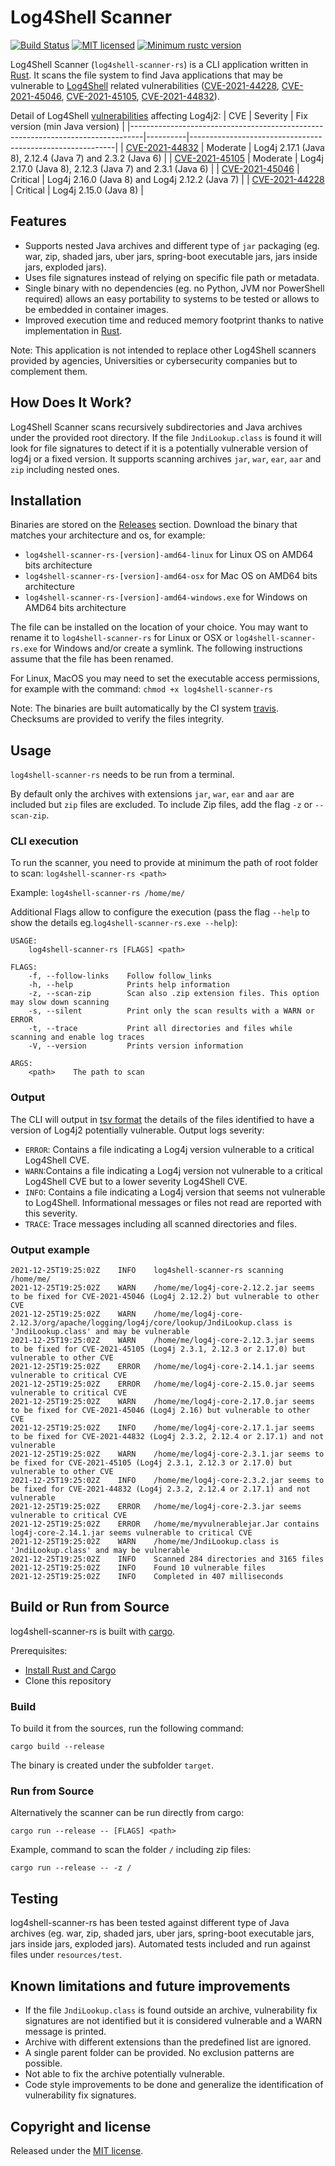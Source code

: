 # Log4Shell Scanner

[![Build Status](https://travis-ci.com/yannart/log4shell-scanner-rs.svg?branch=main)](https://travis-ci.com/yannart/log4shell-scanner-rs)
[![MIT licensed](https://img.shields.io/badge/license-MIT-blue.svg)](LICENSE)
[![Minimum rustc version](https://img.shields.io/badge/rustc-v1.57.0-lightgray.svg)](https://blog.rust-lang.org/2021/12/02/Rust-1.57.0.html)

Log4Shell Scanner (`log4shell-scanner-rs`) is a CLI application written in [Rust](https://www.rust-lang.org/). It scans the file system to find Java applications that may be vulnerable to [Log4Shell](https://en.wikipedia.org/wiki/Log4Shell) related vulnerabilities ([CVE-2021-44228](https://cve.mitre.org/cgi-bin/cvename.cgi?name=CVE-2021-44228), [CVE-2021-45046](https://cve.mitre.org/cgi-bin/cvename.cgi?name=CVE-2021-45046), [CVE-2021-45105](https://cve.mitre.org/cgi-bin/cvename.cgi?name=CVE-2021-45105), [CVE-2021-44832](https://cve.mitre.org/cgi-bin/cvename.cgi?name=CVE-2021-44832)).

Detail of Log4Shell [vulnerabilities](https://logging.apache.org/log4j/2.x/security.html) affecting Log4j2:
| CVE                                                                             | Severity | Fix version (min Java version)                            |
|---------------------------------------------------------------------------------|----------|-----------------------------------------------------------|
| [CVE-2021-44832](https://cve.mitre.org/cgi-bin/cvename.cgi?name=CVE-2021-44832) | Moderate | Log4j 2.17.1 (Java 8), 2.12.4 (Java 7) and 2.3.2 (Java 6) |
| [CVE-2021-45105](https://cve.mitre.org/cgi-bin/cvename.cgi?name=CVE-2021-45105) | Moderate | Log4j 2.17.0 (Java 8), 2.12.3 (Java 7) and 2.3.1 (Java 6) |
| [CVE-2021-45046](https://cve.mitre.org/cgi-bin/cvename.cgi?name=CVE-2021-45046) | Critical | Log4j 2.16.0 (Java 8) and Log4j 2.12.2 (Java 7)           |
| [CVE-2021-44228](https://cve.mitre.org/cgi-bin/cvename.cgi?name=CVE-2021-44228) | Critical | Log4j 2.15.0 (Java 8)                                     |

## Features
* Supports nested Java archives and different type of `jar` packaging (eg. war, zip, shaded jars, uber jars, spring-boot executable jars, jars inside jars, exploded jars).
* Uses file signatures instead of relying on specific file path or metadata.
* Single binary with no dependencies (eg. no Python, JVM nor PowerShell required) allows an easy portability to systems to be tested or allows to be embedded in container images.
* Improved execution time and reduced memory footprint thanks to native implementation in [Rust](https://www.rust-lang.org/). 

Note: This application is not intended to replace other Log4Shell scanners provided by agencies, Universities or cybersecurity companies but to complement them.

## How Does It Work?
Log4Shell Scanner scans recursively subdirectories and Java archives under the provided root directory. If the file `JndiLookup.class` is found it will look for file signatures to detect if it is a potentially vulnerable version of log4j or a fixed version. 
It supports scanning archives `jar`, `war`, `ear`, `aar` and `zip` including nested ones.

## Installation
Binaries are stored on the [Releases](https://github.com/yannart/log4shell-scanner-rs/releases) section.
Download the binary that matches your architecture and os, for example:
* `log4shell-scanner-rs-[version]-amd64-linux` for Linux OS on AMD64 bits architecture
* `log4shell-scanner-rs-[version]-amd64-osx` for Mac OS on AMD64 bits architecture
* `log4shell-scanner-rs-[version]-amd64-windows.exe` for Windows on AMD64 bits architecture

The file can be installed on the location of your choice. You may want to rename it to `log4shell-scanner-rs` for Linux or OSX or `log4shell-scanner-rs.exe` for Windows and/or create a symlink. The following instructions assume that the file has been renamed.

For Linux, MacOS you may need to set the executable access permissions, for example with the command:
`chmod +x log4shell-scanner-rs`

Note: The binaries are built automatically by the CI system [travis](https://travis-ci.org/). Checksums are provided to verify the files integrity.

## Usage
`log4shell-scanner-rs` needs to be run from a terminal.

By default only the archives with extensions `jar`, `war`, `ear` and `aar` are included but `zip` files are excluded. To include Zip files, add the flag `-z` or `--scan-zip`.

### CLI execution

To run the scanner, you need to provide at minimum the path of root folder to scan:
`log4shell-scanner-rs <path>`

Example: `log4shell-scanner-rs /home/me/`

Additional Flags allow to configure the execution (pass the flag `--help` to show the details eg.`log4shell-scanner-rs.exe --help`):

```
USAGE:
    log4shell-scanner-rs [FLAGS] <path>

FLAGS:
    -f, --follow-links    Follow follow_links
    -h, --help            Prints help information
    -z, --scan-zip        Scan also .zip extension files. This option may slow down scanning
    -s, --silent          Print only the scan results with a WARN or ERROR
    -t, --trace           Print all directories and files while scanning and enable log traces
    -V, --version         Prints version information

ARGS:
    <path>    The path to scan
```

### Output

The CLI will output in [tsv format](https://en.wikipedia.org/wiki/Tab-separated_values) the details of the files identified to have a version of Log4j2 potentially vulnerable.
Output logs severity:
* `ERROR`: Contains a file indicating a Log4j version vulnerable to a critical Log4Shell CVE.
* `WARN`:Contains a file indicating a Log4j version not vulnerable to a critical Log4Shell CVE but to a lower severity Log4Shell CVE.
* `INFO`: Contains a file indicating a Log4j version that seems not vulnerable to Log4Shell. Informational messages or files not read are reported with this severity.
* `TRACE`: Trace messages including all scanned directories and files.

### Output example
```
2021-12-25T19:25:02Z    INFO    log4shell-scanner-rs scanning /home/me/
2021-12-25T19:25:02Z    WARN    /home/me/log4j-core-2.12.2.jar seems to be fixed for CVE-2021-45046 (Log4j 2.12.2) but vulnerable to other CVE
2021-12-25T19:25:02Z    WARN    /home/me/log4j-core-2.12.3/org/apache/logging/log4j/core/lookup/JndiLookup.class is 'JndiLookup.class' and may be vulnerable
2021-12-25T19:25:02Z    WARN    /home/me/log4j-core-2.12.3.jar seems to be fixed for CVE-2021-45105 (Log4j 2.3.1, 2.12.3 or 2.17.0) but vulnerable to other CVE
2021-12-25T19:25:02Z    ERROR   /home/me/log4j-core-2.14.1.jar seems vulnerable to critical CVE
2021-12-25T19:25:02Z    ERROR   /home/me/log4j-core-2.15.0.jar seems vulnerable to critical CVE
2021-12-25T19:25:02Z    WARN    /home/me/log4j-core-2.17.0.jar seems to be fixed for CVE-2021-45046 (Log4j 2.16) but vulnerable to other CVE
2021-12-25T19:25:02Z    INFO    /home/me/log4j-core-2.17.1.jar seems to be fixed for CVE-2021-44832 (Log4j 2.3.2, 2.12.4 or 2.17.1) and not vulnerable
2021-12-25T19:25:02Z    WARN    /home/me/log4j-core-2.3.1.jar seems to be fixed for CVE-2021-45105 (Log4j 2.3.1, 2.12.3 or 2.17.0) but vulnerable to other CVE
2021-12-25T19:25:02Z    INFO    /home/me/log4j-core-2.3.2.jar seems to be fixed for CVE-2021-44832 (Log4j 2.3.2, 2.12.4 or 2.17.1) and not vulnerable
2021-12-25T19:25:02Z    ERROR   /home/me/log4j-core-2.3.jar seems vulnerable to critical CVE
2021-12-25T19:25:02Z    ERROR   /home/me/myvulnerablejar.Jar contains log4j-core-2.14.1.jar seems vulnerable to critical CVE
2021-12-25T19:25:02Z    WARN    /home/me/JndiLookup.class is 'JndiLookup.class' and may be vulnerable
2021-12-25T19:25:02Z    INFO    Scanned 284 directories and 3165 files
2021-12-25T19:25:02Z    INFO    Found 10 vulnerable files
2021-12-25T19:25:02Z    INFO    Completed in 407 milliseconds
```

## Build or Run from Source
log4shell-scanner-rs is built with [cargo](https://doc.rust-lang.org/cargo/). 

Prerequisites:
* [Install Rust and Cargo](https://www.rust-lang.org/tools/install)
* Clone this repository

### Build
To build it from the sources, run the following command:
```
cargo build --release
```
The binary is created under the subfolder `target`.

### Run from Source
Alternatively the scanner can be run directly from cargo:
```
cargo run --release -- [FLAGS] <path>
```

Example, command to scan the folder `/` including zip files:
```
cargo run --release -- -z /
```

## Testing
log4shell-scanner-rs has been tested against different type of Java archives (eg. war, zip, shaded jars, uber jars, spring-boot executable jars, jars inside jars, exploded jars).
Automated tests included and run against files under `resources/test`.

## Known limitations and future improvements
* If the file `JndiLookup.class` is found outside an archive, vulnerability fix signatures are not identified but it is considered vulnerable and a WARN message is printed.
* Archive with different extensions than the predefined list are ignored.
* A single parent folder can be provided. No exclusion patterns are possible.
* Not able to fix the archive potentially vulnerable.
* Code style improvements to be done and generalize the identification of vulnerability fix signatures.

## Copyright and license
Released under the [MIT license](LICENSE).

